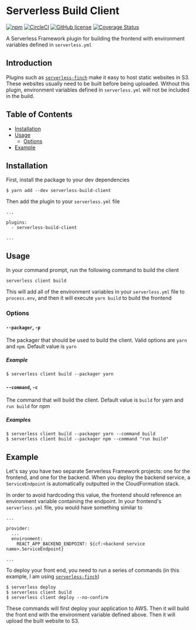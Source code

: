 # Serverless Build Client

[![npm](https://img.shields.io/npm/v/serverless-build-client)](https://www.npmjs.com/package/serverless-build-client)
[![CircleCI](https://img.shields.io/circleci/build/github/tgfischer/serverless-build-client)](https://circleci.com/gh/tgfischer/serverless-build-client)
[![GitHub license](https://img.shields.io/github/license/tgfischer/serverless-build-client)](https://github.com/tgfischer/serverless-build-client/blob/master/LICENSE)
[![Coverage Status](https://coveralls.io/repos/github/tgfischer/serverless-build-client/badge?branch=master)](https://coveralls.io/github/tgfischer/serverless-build-client?branch=master)

A Serverless Framework plugin for building the frontend with environment variables defined in `serverless.yml`

## Introduction

Plugins such as [`serverless-finch`](https://github.com/fernando-mc/serverless-finch) make it easy to host static websites in S3. These websites usually need to be built before being uploaded. Without this plugin, environment variables defined in `serverless.yml` will not be included in the build.

## Table of Contents

- [Installation](#installation)
- [Usage](#usage)
  - [Options](#options)
- [Example](#example)

## Installation

First, install the package to your dev dependencies

```
$ yarn add --dev serverless-build-client
```

Then add the plugin to your `serverless.yml` file

```
...

plugins:
  - serverless-build-client

...
```

## Usage

In your command prompt, run the following command to build the client

```
serverless client build
```

This will add all of the environment variables in your `serverless.yml` file to `process.env`, and then it will execute `yarn build` to build the frontend

### Options

#### `--packager`, `-p` <!-- omit in toc -->

The packager that should be used to build the client. Valid options are `yarn` and `npm`. Default value is `yarn`

##### Example <!-- omit in toc -->

```
$ serverless client build --packager yarn
```

#### `--command`, `-c` <!-- omit in toc -->

The command that will build the client. Default value is `build` for yarn and `run build` for npm

##### Examples <!-- omit in toc -->

```
$ serverless client build --packager yarn --command build
$ serverless client build --packager npm --command "run build"
```

## Example

Let's say you have two separate Serverless Framework projects: one for the frontend, and one for the backend. When you deploy the backend service, a `ServiceEndpoint` is automatically outputted in the CloudFormation stack.

In order to avoid hardcoding this value, the frontend should reference an environment variable containing the endpoint. In your frontend's `serverless.yml` file, you would have something similar to

```
...

provider:
  ...
  environment:
    REACT_APP_BACKEND_ENDPOINT: ${cf:<backend service name>.ServiceEndpoint}

...
```

To deploy your front end, you need to run a series of commands (in this example, I am using [`serverless-finch`](https://github.com/fernando-mc/serverless-finch))

```
$ serverless deploy
$ serverless client build
$ serverless client deploy --no-confirm
```

These commands will first deploy your application to AWS. Then it will build the front end with the environment variable defined above. Then it will upload the built website to S3.
